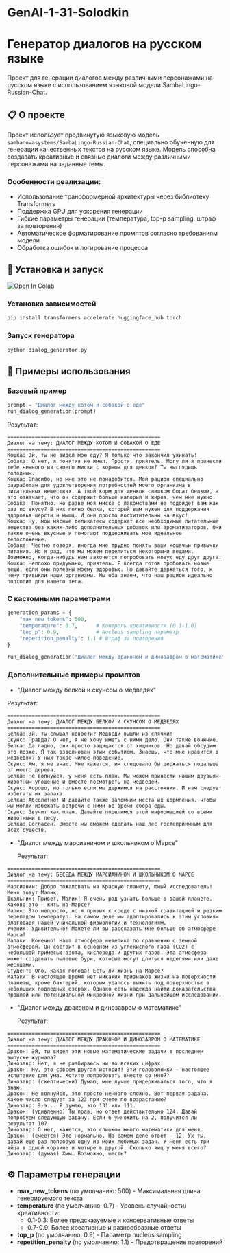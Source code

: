 # GenAI-1-31-Solodkin
# Генератор диалогов на русском языке

Проект для генерации диалогов между различными персонажами на русском языке с использованием языковой модели SambaLingo-Russian-Chat.

## 📋 О проекте

Проект использует продвинутую языковую модель `sambanovasystems/SambaLingo-Russian-Chat`, специально обученную для генерации качественных текстов на русском языке. Модель способна создавать креативные и связные диалоги между различными персонажами на заданные темы.

### Особенности реализации:
- Использование трансформерной архитектуры через библиотеку Transformers
- Поддержка GPU для ускорения генерации
- Гибкие параметры генерации (температура, top-p sampling, штраф за повторения)
- Автоматическое форматирование промптов согласно требованиям модели
- Обработка ошибок и логирование процесса

## 🚀 Установка и запуск

[![Open In Colab](https://colab.research.google.com/assets/colab-badge.svg)](https://colab.research.google.com/github/FedorSolodkin/GenAI-1-31-Solodkin/blob/main/GenAI-1-31-Solodkin.ipynb)

### Установка зависимостей

```bash
pip install transformers accelerate huggingface_hub torch
```

### Запуск генератора

```bash
python dialog_generator.py
```

## 🎯 Примеры использования

### Базовый пример
```python
prompt = "Диалог между котом и собакой о еде"
run_dialog_generation(prompt)
```
Результат: 
```text
==================================================
Диалог на тему: ДИАЛОГ МЕЖДУ КОТОМ И СОБАКОЙ О ЕДЕ
==================================================
Кошка: Эй, ты не видел мою еду? Я только что закончил ужинать!
Собака: О нет, я понятия не имел. Прости, приятель. Могу ли я принести тебе немного из своего миски с кормом для щенков? Ты выглядишь голодным.
Кошка: Спасибо, но мне это не понадобится. Мой рацион специально разработан для удовлетворения потребностей моего организма в питательных веществах. А твой корм для щенков слишком богат белком, а это означает, что он содержит больше калорий и жиров, чем мне нужно.
Собака: Понятно. Но разве моя миска с лакомствами не подойдет вам как раз по вкусу? В них полно белка, который вам нужен для поддержания здоровья шерсти и мышц. И они просто восхитительны на вкус!
Кошка: Ну, мои мясные деликатесы содержат все необходимые питательные вещества без каких-либо дополнительных добавок или ароматизаторов. Они также очень вкусные и помогают поддерживать мое идеальное телосложение.
Собака: Честно говоря, иногда мне трудно понять ваши кошачьи привычки питания. Но я рад, что мы можем поделиться некоторыми вещами. Возможно, когда-нибудь нам захочется попробовать новую еду друг друга.
Кошка: Неплохо придумано, приятель. Я всегда готов пробовать новые вещи, если они полезны моему здоровью. Но давайте держаться того, к чему привыкли наши организмы. Мы оба знаем, что наш рацион идеально подходит для нашего тела.
```

### С кастомными параметрами
```python
generation_params = {
    "max_new_tokens": 500,
    "temperature": 0.7,      # Контроль креативности (0.1-1.0)
    "top_p": 0.9,            # Nucleus sampling параметр
    "repetition_penalty": 1.1 # Штраф за повторения
}

run_dialog_generation("Диалог между драконом и динозавром о математике", **generation_params)
```

### Дополнительные примеры промптов
- "Диалог между белкой и скунсом о медведях"

Результат:
```text
==================================================
Диалог на тему: ДИАЛОГ МЕЖДУ БЕЛКОЙ И СКУНСОМ О МЕДВЕДЯХ
==================================================
Белка: Эй, ты слышал новости? Медведи вышли из спячки!
Скунс: Правда? О нет, я не хочу иметь с ними дело. Они такие вонючие.
Белка: Да ладно, они просто защищаются от хищников. Но давай обсудим это позже. Я так взволнован этим событием. Знаешь, что мне нравится в медведях? У них такое милое поведение.
Скунс: Хм, я не знаю. Мне кажется, им следовало бы держаться подальше от моего дерева.
Белка: Не волнуйся, у меня есть план. Мы можем принести нашим друзьям-животным угощение и вместе посмотреть на медведей.
Скунс: Хорошо, но только если мы держимся на расстоянии. И нам следует избегать их запаха.
Белка: Абсолютно! И давайте также запомним места их кормления, чтобы мы могли избежать встречи с ними во время сбора еды.
Скунс: Звучит как план. Давайте поделимся этой информацией со всеми животными в лесу.
Белка: Согласен. Вместе мы сможем сделать наш лес гостеприимным для всех существ.
```
- "Диалог между марсианином и школьником о Марсе"

  Результат:
```text
==================================================
Диалог на тему: БЕСЕДА МЕЖДУ МАРСИАНИНОМ И ШКОЛЬНИКОМ О МАРСЕ
==================================================
Марсианин: Добро пожаловать на Красную планету, юный исследователь! Меня зовут Малик.
Школьник: Привет, Малик! Я очень рад узнать больше о вашей планете. Каково это — жить на Марсе?
Малик: Это непросто, но я привык к среде с низкой гравитацией и резким перепадом температур. На самом деле мы адаптировались к этим условиям благодаря нашей уникальной физиологии и технологиям.
Ученик: Удивительно! Можете ли вы рассказать мне больше об атмосфере Марса?
Малаки: Конечно! Наша атмосфера невелика по сравнению с земной атмосферой. Он состоит в основном из углекислого газа (CO2) с небольшой примесью азота, кислорода и других газов. Эта атмосфера может создавать пылевые бури, которые могут длиться неделями или даже месяцами.
Студент: Ого, какая погода! Есть ли жизнь на Марсе?
Малаки: В настоящее время нет никаких признаков жизни на поверхности планеты, кроме бактерий, которым удалось выжить под поверхностью в небольших подледных озерах. Однако есть надежда найти доказательства прошлой или потенциальной микробной жизни при дальнейшем исследовании.
```

- "Диалог между драконом и динозавром о математике"

  Результат:
```text
==================================================
Диалог на тему: ДИАЛОГ МЕЖДУ ДРАКОНОМ И ДИНОЗАВРОМ О МАТЕМАТИКЕ
==================================================
Дракон: Эй, ты видел эти новые математические задачи в последнем выпуске журнала?
Динозавр: Нет, я не разбираюсь ни во всяких цифрах.
Дракон: Ну, это совсем другая история! Эти головоломки — настоящее испытание для ума. Хотите попробовать вместе со мной?
Динозавр: (скептически) Думаю, мне лучше придерживаться того, что я знаю.
Дракон: Не волнуйся, это просто немного сложно. Вот первая задача. Какое число следует за 123 при счете по возрастанию?
Динозавр: Э-э... Я думаю, это 131 или 111.
Дракон: (удивленно) Ты прав, но ответ действительно 124. Давай попробуем следующую задачу. Если 6 умножить на 2, получится ли результат 10?
Динозавр: О нет, кажется, это слишком много математики для меня.
Дракон: (смеется) Это нормально. На самом деле ответ – 12. Ух ты, давай еще раз попробую одну из моих любимых задач. У меня есть три яйца в одной корзине и четыре в другой. Сколько яиц у меня всего?
Динозавр: (думая) Хмм… Возможно, шесть?
```

## ⚙️ Параметры генерации

- **max_new_tokens** (по умолчанию: 500) - Максимальная длина генерируемого текста
- **temperature** (по умолчанию: 0.7) - Уровень случайности/креативности:
  - 0.1-0.3: Более предсказуемые и консервативные ответы
  - 0.7-0.9: Более креативные и разнообразные ответы
- **top_p** (по умолчанию: 0.9) - Параметр nucleus sampling
- **repetition_penalty** (по умолчанию: 1.1) - Предотвращение повторений
